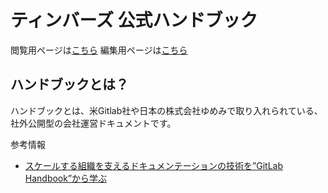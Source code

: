 # ティンバーズ 公式ハンドブック

閲覧用ページは[こちら](https://handbook.timbers.jp)
編集用ページは[こちら](https://github.com/timbers-jp/handbook)

## ハンドブックとは？
ハンドブックとは、米Gitlab社や日本の株式会社ゆめみで取り入れられている、社外公開型の会社運営ドキュメントです。

参考情報
* [スケールする組織を支えるドキュメンテーションの技術を”GitLab Handbook”から学ぶ](https://note.com/takahiroanno/n/n62b962e021d6)
